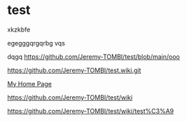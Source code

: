 # test

xkzkbfe

egegggqrgqrbg
vqs

dqgq
https://github.com/Jeremy-TOMBI/test/blob/main/ooo

https://github.com/Jeremy-TOMBI/test.wiki.git

[My Home Page](Home)

https://github.com/Jeremy-TOMBI/test/wiki

https://github.com/Jeremy-TOMBI/test/wiki/test%C3%A9
